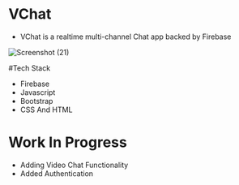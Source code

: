 # VChat

- VChat is a realtime multi-channel Chat app backed by Firebase

![Screenshot (21)](https://user-images.githubusercontent.com/46414203/126826535-3dfee40d-aa1a-45f3-a661-46cdff6531f9.png)

#Tech Stack
- Firebase
- Javascript
- Bootstrap
- CSS And HTML

# Work In Progress
- Adding Video Chat Functionality
- Added Authentication
